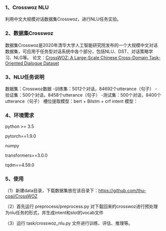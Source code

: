 ### 1、Crosswoz NLU

利用中文大规模对话数据集Crosswoz，进行NLU任务实验。

### 2、数据集Crosswoz

数据集Crosswoz是2020年清华大学人工智能研究院发布的一个大规模中文对话数据集，可应用于任务型对话系统中各个部分，包括NLU、DST、对话策略学习、NLG等。
论文：[CrossWOZ: A Large-Scale Chinese Cross-Domain Task-Oriented Dialogue Dataset](https://arxiv.org/abs/2002.11893)

### 3、NLU任务说明

数据集：Crosswoz数据
    -训练集：5012个对话，84692个utterance（句子）
    -验证集：500个对话，8458个utterance（句子）
    -测试集：500个对话，8400个utterance（句子）
槽位提取模型：bert + Bilstm + crf
intent 模型：

### 4、环境需求

python >= 3.5

pytorch==1.9.0

numpy

transformers==3.0.0

tqdm==4.59.0

### 5、使用

（1）新建data目录，下载数据集放在该目录下：https://github.com/thu-coai/CrossWOZ

（2）首先运行 preprocess/preprocess.py 对下载回来的crosswoz进行预处理为nlu任务的形式，并生成intent和slot的vocab文件

（3）运行 task/crosswoz_nlu.py 文件进行训练、评估、推理等。







